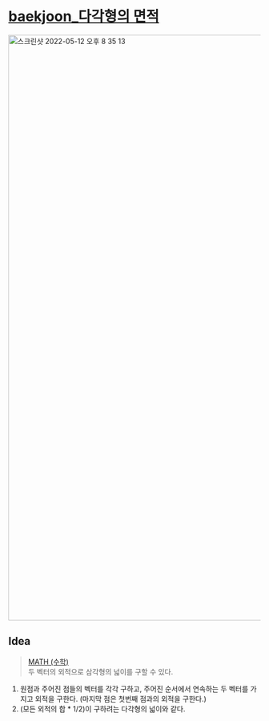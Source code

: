 # [baekjoon_다각형의 면적](https://www.acmicpc.net/problem/2166)   
<img width="1168" alt="스크린샷 2022-05-12 오후 8 35 13" src="https://user-images.githubusercontent.com/87896466/168066413-f785d1d7-a2e4-449d-bf70-16eec8c4f7b8.png">


## Idea   
>  <a href="/Notes/수학" target="_blank">MATH (수학)</a>   
>  두 벡터의 외적으로 삼각형의 넓이를 구할 수 있다.

1. 원점과 주어진 점들의 벡터를 각각 구하고, 주어진 순서에서 연속하는 두 벡터를 가지고 외적을 구한다.
(마지막 점은 첫번째 점과의 외적을 구한다.)
2. (모든 외적의 합 * 1/2)이 구하려는 다각형의 넓이와 같다.
